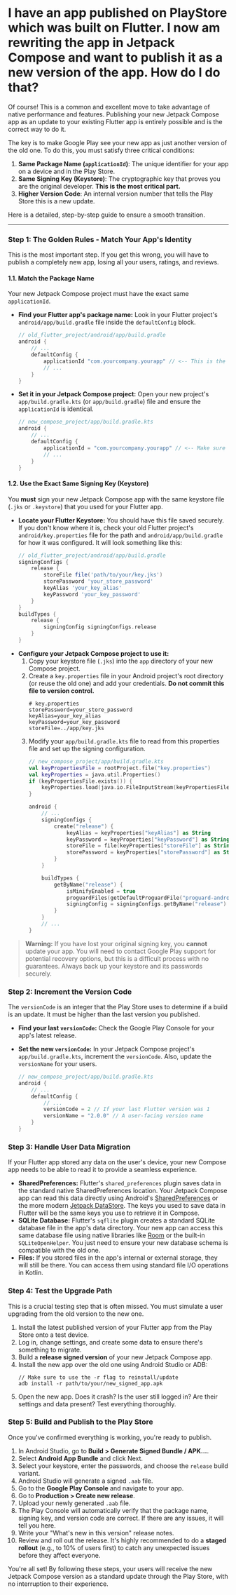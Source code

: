 # I have an app published on PlayStore which was built on Flutter. I now am rewriting the app in Jetpack Compose and want to publish it as a new version of the app. How do I do that?

Of course! This is a common and excellent move to take advantage of native performance and features. Publishing your new Jetpack Compose app as an update to your existing Flutter app is entirely possible and is the correct way to do it.

The key is to make Google Play see your new app as just another version of the old one. To do this, you must satisfy three critical conditions:

1.  **Same Package Name (`applicationId`)**: The unique identifier for your app on a device and in the Play Store.
2.  **Same Signing Key (Keystore)**: The cryptographic key that proves you are the original developer. **This is the most critical part.**
3.  **Higher Version Code**: An internal version number that tells the Play Store this is a new update.

Here is a detailed, step-by-step guide to ensure a smooth transition.

---

### Step 1: The Golden Rules - Match Your App's Identity

This is the most important step. If you get this wrong, you will have to publish a completely new app, losing all your users, ratings, and reviews.

#### 1.1. Match the Package Name

Your new Jetpack Compose project must have the exact same `applicationId`.

*   **Find your Flutter app's package name:** Look in your Flutter project's `android/app/build.gradle` file inside the `defaultConfig` block.
    ```groovy
    // old_flutter_project/android/app/build.gradle
    android {
        // ...
        defaultConfig {
            applicationId "com.yourcompany.yourapp" // <-- This is the value you need
            // ...
        }
    }
    ```
*   **Set it in your Jetpack Compose project:** Open your new project's `app/build.gradle.kts` (or `app/build.gradle`) file and ensure the `applicationId` is identical.
    ```kotlin
    // new_compose_project/app/build.gradle.kts
    android {
        // ...
        defaultConfig {
            applicationId = "com.yourcompany.yourapp" // <-- Make sure this matches!
            // ...
        }
    }
    ```

#### 1.2. Use the Exact Same Signing Key (Keystore)

You **must** sign your new Jetpack Compose app with the same keystore file (`.jks` or `.keystore`) that you used for your Flutter app.

*   **Locate your Flutter Keystore:** You should have this file saved securely. If you don't know where it is, check your old Flutter project's `android/key.properties` file for the path and `android/app/build.gradle` for how it was configured. It will look something like this:
    ```groovy
    // old_flutter_project/android/app/build.gradle
    signingConfigs {
        release {
            storeFile file('path/to/your/key.jks')
            storePassword 'your_store_password'
            keyAlias 'your_key_alias'
            keyPassword 'your_key_password'
        }
    }
    buildTypes {
        release {
            signingConfig signingConfigs.release
        }
    }
    ```
*   **Configure your Jetpack Compose project to use it:**
    1.  Copy your keystore file (`.jks`) into the `app` directory of your new Compose project.
    2.  Create a `key.properties` file in your Android project's root directory (or reuse the old one) and add your credentials. **Do not commit this file to version control.**
        ```properties
        # key.properties
        storePassword=your_store_password
        keyAlias=your_key_alias
        keyPassword=your_key_password
        storeFile=../app/key.jks 
        ```
    3.  Modify your `app/build.gradle.kts` file to read from this properties file and set up the signing configuration.
        ```kotlin
        // new_compose_project/app/build.gradle.kts
        val keyPropertiesFile = rootProject.file("key.properties")
        val keyProperties = java.util.Properties()
        if (keyPropertiesFile.exists()) {
            keyProperties.load(java.io.FileInputStream(keyPropertiesFile))
        }
        
        android {
            // ...
            signingConfigs {
                create("release") {
                    keyAlias = keyProperties["keyAlias"] as String
                    keyPassword = keyProperties["keyPassword"] as String
                    storeFile = file(keyProperties["storeFile"] as String)
                    storePassword = keyProperties["storePassword"] as String
                }
            }
        
            buildTypes {
                getByName("release") {
                    isMinifyEnabled = true
                    proguardFiles(getDefaultProguardFile("proguard-android-optimize.txt"), "proguard-rules.pro")
                    signingConfig = signingConfigs.getByName("release")
                }
            }
            // ...
        }
        ```

> **Warning:** If you have lost your original signing key, you **cannot** update your app. You will need to contact Google Play support for potential recovery options, but this is a difficult process with no guarantees. Always back up your keystore and its passwords securely.

### Step 2: Increment the Version Code

The `versionCode` is an integer that the Play Store uses to determine if a build is an update. It must be higher than the last version you published.

*   **Find your last `versionCode`:** Check the Google Play Console for your app's latest release.
*   **Set the new `versionCode`:** In your Jetpack Compose project's `app/build.gradle.kts`, increment the `versionCode`. Also, update the `versionName` for your users.

    ```kotlin
    // new_compose_project/app/build.gradle.kts
    android {
        // ...
        defaultConfig {
            // ...
            versionCode = 2 // If your last Flutter version was 1
            versionName = "2.0.0" // A user-facing version name
        }
    }
    ```

### Step 3: Handle User Data Migration

If your Flutter app stored any data on the user's device, your new Compose app needs to be able to read it to provide a seamless experience.

*   **SharedPreferences:** Flutter's `shared_preferences` plugin saves data in the standard native SharedPreferences location. Your Jetpack Compose app can read this data directly using Android's [SharedPreferences](https://developer.android.com/training/data-storage/shared-preferences) or the more modern [Jetpack DataStore](https://developer.android.com/topic/libraries/architecture/datastore). The keys you used to save data in Flutter will be the same keys you use to retrieve it in Compose.
*   **SQLite Database:** Flutter's `sqflite` plugin creates a standard SQLite database file in the app's data directory. Your new app can access this same database file using native libraries like [Room](https://developer.android.com/training/data-storage/room) or the built-in `SQLiteOpenHelper`. You just need to ensure your new database schema is compatible with the old one.
*   **Files:** If you stored files in the app's internal or external storage, they will still be there. You can access them using standard file I/O operations in Kotlin.

### Step 4: Test the Upgrade Path

This is a crucial testing step that is often missed. You must simulate a user upgrading from the old version to the new one.

1.  Install the latest published version of your Flutter app from the Play Store onto a test device.
2.  Log in, change settings, and create some data to ensure there's something to migrate.
3.  Build a **release signed version** of your new Jetpack Compose app.
4.  Install the new app over the old one using Android Studio or ADB:
    ```shell
    // Make sure to use the -r flag to reinstall/update
    adb install -r path/to/your/new_signed_app.apk 
    ```
5.  Open the new app. Does it crash? Is the user still logged in? Are their settings and data present? Test everything thoroughly.

### Step 5: Build and Publish to the Play Store

Once you've confirmed everything is working, you're ready to publish.

1.  In Android Studio, go to **Build > Generate Signed Bundle / APK...**.
2.  Select **Android App Bundle** and click Next.
3.  Select your keystore, enter the passwords, and choose the `release` build variant.
4.  Android Studio will generate a signed `.aab` file.
5.  Go to the **Google Play Console** and navigate to your app.
6.  Go to **Production > Create new release**.
7.  Upload your newly generated `.aab` file.
8.  The Play Console will automatically verify that the package name, signing key, and version code are correct. If there are any issues, it will tell you here.
9.  Write your "What's new in this version" release notes.
10. Review and roll out the release. It's highly recommended to do a **staged rollout** (e.g., to 10% of users first) to catch any unexpected issues before they affect everyone.

You're all set! By following these steps, your users will receive the new Jetpack Compose version as a standard update through the Play Store, with no interruption to their experience.
